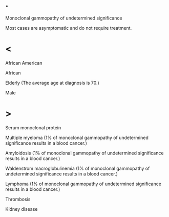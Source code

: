 # .

Monoclonal gammopathy of undetermined significance

Most cases are asymptomatic and do not require treatment.

# <

African American

African

Elderly (The average age at diagnosis is 70.)

Male

# >

Serum monoclonal protein

Multiple myeloma (1% of monoclonal gammopathy of undetermined significance results in a blood cancer.)

Amyloidosis (1% of monoclonal gammopathy of undetermined significance results in a blood cancer.)

Waldenstrom macroglobulinemia (1% of monoclonal gammopathy of undetermined significance results in a blood cancer.)

Lymphoma (1% of monoclonal gammopathy of undetermined significance results in a blood cancer.)

Thrombosis

Kidney disease
